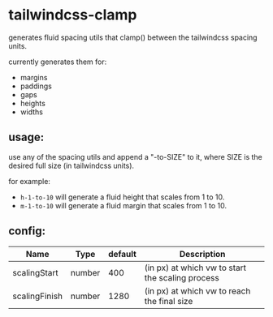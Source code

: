 # tailwindcss-clamp

generates fluid spacing utils that clamp() between the tailwindcss spacing units.

currently generates them for:

- margins
- paddings
- gaps
- heights
- widths

## usage:

use any of the spacing utils and append a "-to-SIZE" to it, where SIZE is the desired full size (in
tailwindcss units).

for example:

- `h-1-to-10` will generate a fluid height that scales from 1 to 10.
- `m-1-to-10` will generate a fluid margin that scales from 1 to 10.

## config:

| Name          | Type   | default | Description                                      |
| ------------- | ------ | ------- | ------------------------------------------------ |
| scalingStart  | number | 400     | (in px) at which vw to start the scaling process |
| scalingFinish | number | 1280    | (in px) at which vw to reach the final size      |
